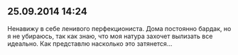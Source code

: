 ## 25.09.2014 14:24

Ненавижу в себе ленивого перфекциониста. Дома постоянно бардак, но я не убираюсь, так как знаю,
что моя натура захочет вылизать все идеально. Как представлю насколько это затянется...
